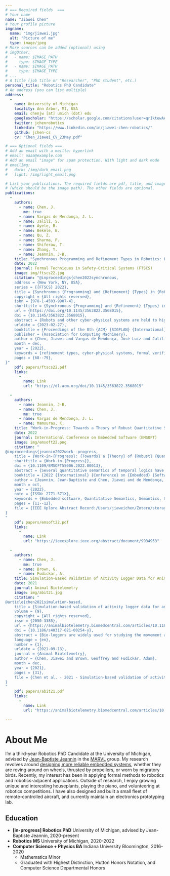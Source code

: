 ```yaml
---
# === Required fields  ===
# Your name 
name: "Jiawei Chen"
# Your profile picture
imgname: 
  name: "img/jiawei.jpg"
  alt: "Picture of me"
  type: image/jpeg
# More sources can be added (optional) using 
# imgOther:
#   - name: $IMAGE_PATH
#     type: $IMAGE_TYPE
#   - name: $IMAGE_PATH
#     type: $IMAGE_TYPE
# ...
# A title (job title or "Researcher", "PhD student", etc.)
personal_title: "Robotics PhD Candidate"
# An address (you can list multiple)
address: 
  - 
    name: University of Michigan
    locality: Ann Arbor, MI, USA
    email: chenjw [at] umich (dot) edu
    googlescholar: "https://scholar.google.com/citations?user=qrIktewAAAAJ"
    twitter: jchenrobotics
    linkedin: "https://www.linkedin.com/in/jiawei-chen-robotics/"
    github: jchen-cs
    cv: "Chen_Jiawei_CV_23May.pdf"

# === Optional fields ===
# Add an email with a mailto: hyperlink
# email: aaaa@example.com
# Add an email "image" for spam protection. With light and dark mode
# emailImg: 
#   dark: /img/dark_email.png
#   light: /img/light_email.png

# List your publications. The required fields are pdf, title, and image 
# (which should be the image path). The other fields are optional.
publications:
  -
    authors:
      - name: Chen, J.
        me: true
      - name: Vargas de Mendonça, J. L. 
      - name: Jalili, S. 
      - name: Ayele, B.
      - name: Bekele, B.
      - name: Qu, Z.
      - name: Sharma, P.
      - name: Shiferaw, T.
      - name: Zhang, Y.
      - name: Jeannin, J-B.
    title: "Synchronous Programming and Refinement Types in Robotics: From Verification to Implementation"
    date: 2022
    journal: Formal Techniques in Safety-Critical Systems (FTSCS)
    image: img/ftscs22.jpg
    citation: "@inproceedings{chen2022synchronous,
	address = {New York, NY, USA},
	series = {{FTSCS} 2022},
	title = {Synchronous {Programming} and {Refinement} {Types} in {Robotics}: {From} {Verification} to {Implementation}},
	copyright = {All rights reserved},
	isbn = {978-1-4503-9907-4},
	shorttitle = {Synchronous {Programming} and {Refinement} {Types} in {Robotics}},
	url = {https://doi.org/10.1145/3563822.3568015},
	doi = {10.1145/3563822.3568015},
	abstract = {Robots and other cyber-physical systems are held to high standards of safety and reliability, and thus one must be confident in the correctness of their software. Formal verification can provide such confidence, but programming languages that lend themselves well to verification often do not produce executable code, and languages that are executable do not typically have precise enough formal semantics. We present MARVeLus, a stream-based approach to combining verification and execution in a synchronous programming language that allows formal guarantees to be made about implementation-level source code. We then demonstrate the end-to-end process of developing a safe robotics application, from modeling and verification to implementation and execution.},
	urldate = {2023-02-27},
	booktitle = {Proceedings of the 8th {ACM} {SIGPLAN} {International} {Workshop} on {Formal} {Techniques} for {Safety}-{Critical} {Systems}},
	publisher = {Association for Computing Machinery},
	author = {Chen, Jiawei and Vargas de Mendonça, José Luiz and Jalili, Shayan and Ayele, Bereket and Bekele, Bereket Ngussie and Qu, Zhemin and Sharma, Pranjal and Shiferaw, Tigist and Zhang, Yicheng and Jeannin, Jean-Baptiste},
	month = dec,
	year = {2022},
	keywords = {refinement types, cyber-physical systems, formal verification, robotics, synchronous programming},
	pages = {68--79},
}"
    pdf: papers/ftscs22.pdf
    links:
      -
        name: Link
        url: "https://dl.acm.org/doi/10.1145/3563822.3568015"

  -
    authors:
      - name: Jeannin, J-B.
      - name: Chen, J.
        me: true
      - name: Vargas de Mendonça, J. L.
      - name: Mamouras, K.
    title: "Work-in-Progress: Towards a Theory of Robust Quantitative Semantics for Signal Temporal Logic"
    date: 2022
    journal: International Conference on Embedded Software (EMSOFT)
    image: img/emsoft22.png
    citation: "
@inproceedings{jeannin2022work--progress,
	title = {Work-in-{Progress}: {Towards} a {Theory} of {Robust} {Quantitative} {Semantics} for {Signal} {Temporal} {Logic}},
	shorttitle = {Work-in-{Progress}},
	doi = {10.1109/EMSOFT55006.2022.00013},
	abstract = {Several quantitative semantics of temporal logics have been investigated recently. We propose a general form to model those quantitative semantics, establish requirements for soundness, and evaluate the framework on a few examples.},
	booktitle = {2022 {International} {Conference} on {Embedded} {Software} ({EMSOFT})},
	author = {Jeannin, Jean-Baptiste and Chen, Jiawei and de Mendonça, José Luiz Vargas and Mamouras, Konstantinos},
	month = oct,
	year = {2022},
	note = {ISSN: 2771-571X},
	keywords = {Embedded software, Quantitative Semantics, Semantics, Signal temporal logic},
	pages = {11--12},
	file = {IEEE Xplore Abstract Record:/Users/jiaweichen/Zotero/storage/VFQ33VTQ/9934953.html:text/html},
}
"
    pdf: papers/emsoft22.pdf
    links:
      -
        name: Link
        url: "https://ieeexplore.ieee.org/abstract/document/9934953"

  -
    authors:
      - name: Chen, J.
        me: true
      - name: Brown, G.
      - name: Fudickar, A.
    title: Simulation-Based Validation of Activity Logger Data for Animal Behavior Studies
    date: 2021
    journal: Animal Biotelemetry
    image: img/abit21.jpg
    citation: "
@article{chen2021simulation-based,
	title = {Simulation-based validation of activity logger data for animal behavior studies},
	volume = {9},
	copyright = {All rights reserved},
	issn = {2050-3385},
	url = {https://animalbiotelemetry.biomedcentral.com/articles/10.1186/s40317-021-00254-y},
	doi = {10.1186/s40317-021-00254-y},
	abstract = {Bio-loggers are widely used for studying the movement and behavior of animals. However, some sensors provide more data than is practical to store given experiment or bio-logger design constraints. One approach for overcoming this limitation is to utilize data collection strategies, such as non-continuous recording or data summarization that may record data more efficiently, but need to be validated for correctness. In this paper we address two fundamental questions—how can researchers determine suitable parameters and behaviors for bio-logger sensors, and how do they validate their choices? We present a methodology that uses software-based simulation of bio-loggers to validate various data collection strategies using recorded data and synchronized, annotated video. The use of simulation allows for fast and repeatable tests, which facilitates the validation of data collection methods as well as the configuration of bio-loggers in preparation for experiments. We demonstrate this methodology using accelerometer loggers for recording the activity of the small songbird Junco hyemalis hyemalis.},
	language = {en},
	number = {1},
	urldate = {2021-09-13},
	journal = {Animal Biotelemetry},
	author = {Chen, Jiawei and Brown, Geoffrey and Fudickar, Adam},
	month = dec,
	year = {2021},
	pages = {31},
	file = {Chen et al. - 2021 - Simulation-based validation of activity logger dat.pdf:/Users/jiaweichen/Zotero/storage/V64HU5IP/Chen et al. - 2021 - Simulation-based validation of activity logger dat.pdf:application/pdf},
}
"
    pdf: papers/abit21.pdf
    links:
      -
        name: Link
        url: "https://animalbiotelemetry.biomedcentral.com/articles/10.1186/s40317-021-00254-y"

---
```


# About Me
I’m a third-year Robotics PhD Candidate at the University of Michigan, advised by [Jean-Baptiste Jeannin](https://jeannin.github.io) in the [MARVL](https://marvl.engin.umich.edu) group. My research revolves around [designing more reliable embedded systems](/research), whether they are roving around on wheels, thrusted by propellers, or worn by migratory birds. Recently, my interest has been in applying formal methods to robotics and robotics-adjacent applications. Outside of research, I enjoy growing unique and interesting houseplants, playing the piano, and volunteering at robotics competitions. I have also designed and built a small fleet of remote-controlled aircraft, and currently maintain an electronics prototyping lab. 


## Education

* **[in-progress] Robotics PhD** University of Michigan, advised by Jean-Baptiste Jeannin, 2020-present
* **Robotics MS** University of Michigan, 2020-2022
* **Computer Science + Physics BA** Indiana University Bloomington, 2016-2020
    - Mathematics Minor
    - Graduated with Highest Distinction, Hutton Honors Notation, and Computer Science Departmental Honors 
